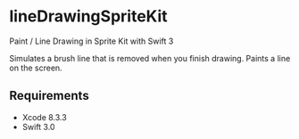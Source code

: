 # lineDrawingSpriteKit
Paint / Line Drawing in Sprite Kit with Swift 3

Simulates a brush line that is removed when you finish drawing. 
Paints a line on the screen.

## Requirements

 - Xcode 8.3.3
 - Swift 3.0

